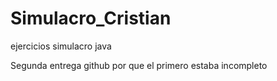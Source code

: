 # Simulacro_Cristian
ejercicios simulacro java

Segunda entrega github por que el primero estaba incompleto
